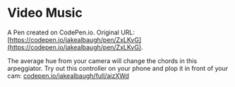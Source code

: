 # Video Music

A Pen created on CodePen.io. Original URL: [https://codepen.io/jakealbaugh/pen/ZxLKvG](https://codepen.io/jakealbaugh/pen/ZxLKvG).

The average hue from your camera will change the chords in this arpeggiator.
Try out this controller on your phone and plop it in front of your cam: [codepen.io/jakealbaugh/full/ajzXWd](https://codepen.io/jakealbaugh/full/ajzXWd/)